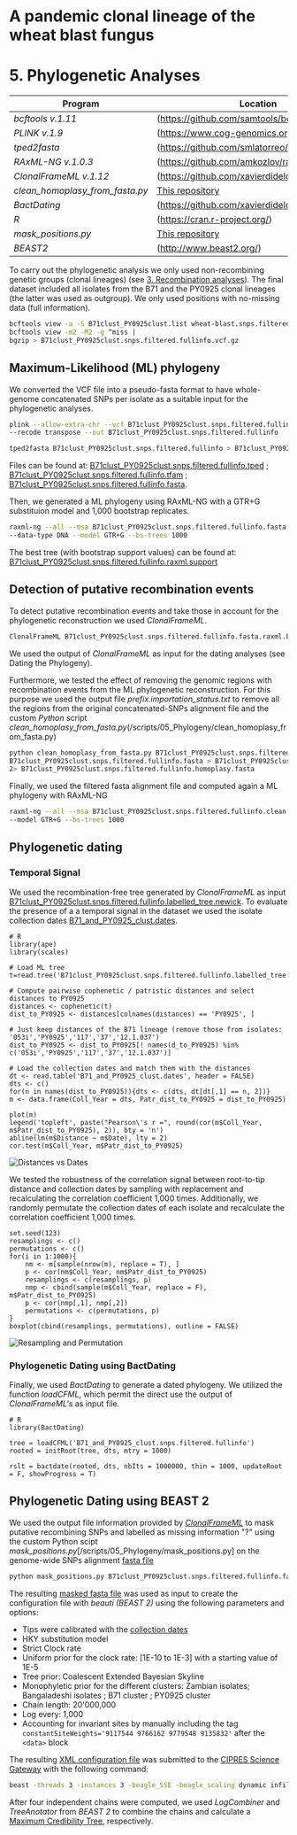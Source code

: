 # A pandemic clonal lineage of the wheat blast fungus
# 5. Phylogenetic Analyses

Program                         | Location
------------------------------- | --------------------------------------
*bcftools v.1.11*               | (https://github.com/samtools/bcftools)
*PLINK v.1.9*                   | (https://www.cog-genomics.org/plink)
*tped2fasta*                    | (https://github.com/smlatorreo/misc_tools)
*RAxML-NG v.1.0.3*              | (https://github.com/amkozlov/raxml-ng)
*ClonalFrameML v.1.12*          | (https://github.com/xavierdidelot/clonalframeml)
*clean_homoplasy_from_fasta.py* | [This repository](/scripts/05_Phylogeny/clean_homoplasy_from_fasta.py)
*BactDating*                    | (https://github.com/xavierdidelot/BactDating)
*R*                             | (https://cran.r-project.org/)
*mask_positions.py*             | [This repository](/scripts/05_Phylogeny/mask_positions.py)
*BEAST2*                        | (http://www.beast2.org/)

To carry out the phylogenetic analysis we only used non-recombining genetic groups (clonal lineages) (see [3. Recombination analyses](/04_Recombination_Analyses.md)). The final dataset included all isolates from the B71 and the PY0925 clonal lineages (the latter was used as outgroup). We only used positions with no-missing data (full information).

```bash
bcftools view -a -S B71clust_PY0925clust.list wheat-blast.snps.filtered.vcf.gz |
bcftools view -m2 -M2 -g ^miss |
bgzip > B71clust_PY0925clust.snps.filtered.fullinfo.vcf.gz
```

## Maximum-Likelihood (ML) phylogeny
We converted the VCF file into a pseudo-fasta format to have whole-genome concatenated SNPs per isolate as a suitable input for the phylogenetic analyses.

```bash
plink --allow-extra-chr --vcf B71clust_PY0925clust.snps.filtered.fullinfo.vcf.gz \
--recode transpose --out B71clust_PY0925clust.snps.filtered.fullinfo

tped2fasta B71clust_PY0925clust.snps.filtered.fullinfo > B71clust_PY0925clust.snps.filtered.fullinfo.fasta
```

Files can be found at: [B71clust_PY0925clust.snps.filtered.fullinfo.tped](/data/05_Phylogeny/B71clust_PY0925clust.snps.filtered.fullinfo.tped) ; [B71clust_PY0925clust.snps.filtered.fullinfo.tfam](/data/05_Phylogeny/B71clust_PY0925clust.snps.filtered.fullinfo.tfam) ; [B71clust_PY0925clust.snps.filtered.fullinfo.fasta](/data/05_Phylogeny/B71clust_PY0925clust.snps.filtered.fullinfo.fasta).  

Then, we generated a ML phylogeny using RAxML-NG with a GTR+G substituion model and 1,000 bootstrap replicates.
```bash
raxml-ng --all --msa B71clust_PY0925clust.snps.filtered.fullinfo.fasta --msa-format FASTA \
--data-type DNA --model GTR+G --bs-trees 1000
```
The best tree (with bootstrap support values) can be found at: [B71clust_PY0925clust.snps.filtered.fullinfo.raxml.support](/data/05_Phylogeny/B71clust_PY0925clust.snps.filtered.fullinfo.raxml.support)

## Detection of putative recombination events
To detect putative recombination events and take those in account for the phylogenetic reconstruction we used *ClonalFrameML*.

```bash
ClonalFrameML B71clust_PY0925clust.snps.filtered.fullinfo.fasta.raxml.bestTree B71clust_PY0925clust.snps.filtered.fullinfo.fasta
```
We used the output of *ClonalFrameML* as input for the dating analyses (see Dating the Phylogeny).  

Furthermore, we tested the effect of removing the genomic regions with recombination events from the ML phylogenetic reconstruction. For this purpose we used the output file *_prefix_.importation_status.txt* to remove all the regions from the original concatenated-SNPs alignment file and the custom *Python* script *clean_homoplasy_from_fasta.py*(/scripts/05_Phylogeny/clean_homoplasy_from_fasta.py)
```bash
python clean_homoplasy_from_fasta.py B71clust_PY0925clust.snps.filtered.fullinfo.importation_status.txt \
B71clust_PY0925clust.snps.filtered.fullinfo.fasta > B71clust_PY0925clust.snps.filtered.fullinfo.clean.fasta \
2> B71clust_PY0925clust.snps.filtered.fullinfo.homoplasy.fasta
```

Finally, we used the filtered fasta alignment file and computed again a ML phylogeny with RAxML-NG
```bash
raxml-ng --all --msa B71clust_PY0925clust.snps.filtered.fullinfo.clean.fasta --data-type DNA \
--model GTR+G --bs-trees 1000
```

## Phylogenetic dating
### Temporal Signal

We used the recombination-free tree generated by *ClonalFrameML* as input [B71clust_PY0925clust.snps.filtered.fullinfo.labelled_tree.newick](/data/05_Phylogeny/B71_and_PY0925_clust.snps.filtered.fullinfo.labelled_tree.newick). To evaluate the presence of a a temporal signal in the dataset we used the isolate collection dates [B71_and_PY0925_clust.dates](/data/05_Phylogeny/B71_and_PY0925_clust.dates).
```{r}
# R
library(ape)
library(scales)

# Load ML tree
t=read.tree('B71clust_PY0925clust.snps.filtered.fullinfo.labelled_tree.newick)

# Compute pairwise cophenetic / patristic distances and select distances to PY0925
distances <- cophenetic(t)
dist_to_PY0925 <- distances[colnames(distances) == 'PY0925', ]

# Just keep distances of the B71 lineage (remove those from isolates: '053i','PY0925','117','37','12.1.037')
dist_to_PY0925 <- dist_to_PY0925[! names(d_to_PY0925) %in% c('053i','PY0925','117','37','12.1.037')]

# Load the collection dates and match them with the distances
dt <- read.table('B71_and_PY0925_clust.dates', header = FALSE)
dts <- c()
for(n in names(dist_to_PY0925)){dts <- c(dts, dt[dt[,1] == n, 2])}
m <- data.frame(Coll_Year = dts, Patr_dist_to_PY0925 = dist_to_PY0925)

plot(m)
legend('topleft', paste("Pearson\'s r =", round(cor(m$Coll_Year, m$Patr_dist_to_PY0925), 2)), bty = 'n')
abline(lm(m$Distance ~ m$Date), lty = 2)
cor.test(m$Coll_Year, m$Patr_dist_to_PY0925)
```
![Distances vs Dates](/data/05_Phylogeny/Dist_vs_Dates.png)

We tested the robustness of the correlation signal between root-to-tip distance and collection dates by sampling with replacement and recalculating the correlation coefficient 1,000 times. Additionally, we randomly permutate the collection dates of each isolate and recalculate the correlation coefficient 1,000 times. 
```{r}
set.seed(123)
resamplings <- c()
permutations <- c()
for(i in 1:1000){
	nm <- m[sample(nrow(m), replace = T), ]
	p <- cor(nm$Coll_Year, nm$Patr_dist_to_PY0925)
	resamplings <- c(resamplings, p)
	nmp <- cbind(sample(m$Coll_Year, replace = F), m$Patr_dist_to_PY0925)
	p <- cor(nmp[,1], nmp[,2])
	permutations <- c(permutations, p)
}
boxplot(cbind(resamplings, permutations), outline = FALSE)
```
![Resampling and Permutation](/data/05_Phylogeny/Resampling_Permutation.png)

### Phylogenetic Dating using BactDating
Finally, we used *BactDating* to generate a dated phylogeny. We utilized the function *loadCFML*, which permit the direct use the output of *ClonalFrameML's* as input file.
```{r}
# R
library(BactDating)

tree = loadCFML('B71_and_PY0925_clust.snps.filtered.fullinfo')
rooted = initRoot(tree, dts, mtry = 1000)

rslt = bactdate(rooted, dts, nbIts = 1000000, thin = 1000, updateRoot = F, showProgress = T)

```

## Phylogenetic Dating using BEAST 2
We used the output file information provided by [*ClonalFrameML*](/data/05_Phylogeny/B71clust_PY0925clust.snps.filtered.fullinfo.importation_status_NODEs_removed.txt) to mask putative recombining SNPs and labelled as missing information "?" using the custom Python scipt *mask_positions.py*[/scripts/05_Phylogeny/mask_positions.py] on the genome-wide SNPs alignment [fasta file](/data/05_Phylogeny/B71clust_PY0925clust.snps.filtered.fullinfo.fasta)

```bash
python mask_positions.py B71clust_PY0925clust.snps.filtered.fullinfo.fasta B71clust_PY0925clust.snps.filtered.fullinfo.importation_status_NODEs_removed.txt > B71_and_PY0925_clust.snps.filtered.fullinfo.recomb_masked.fasta
```

The resulting [masked fasta file](/data/05_Phylogeny/B71_and_PY0925_clust.snps.filtered.fullinfo.recomb_masked.fasta) was used as input to create the configuration file with *beauti (BEAST 2)* using the following parameters and options:

- Tips were calibrated with the [collection dates](/data/05_Phylogeny/B71_and_PY0925_clust.dates)
- HKY substitution model
- Strict Clock rate
- Uniform prior for the clock rate: [1E-10 to 1E-3] with a starting value of 1E-5
- Tree prior: Coalescent Extended Bayesian Skyline
- Monophyletic prior for the different clusters: Zambian isolates; Bangaladeshi isolates ; B71 cluster ; PY0925 cluster
- Chain length: 20'000,000
- Log every: 1,000
- Accounting for invariant sites by manually including the tag `constantSiteWeights='9117544 9766162 9779548 9135832'` after the `<data>` block

The resulting [XML configuration file](/data/05_Phylogeny/B71_and_PY0925_clust.recomb_masked.BEAST2.xml) was submitted to the [CIPRES Science Gateway](https://www.phylo.org/) with the following command:
```bash
beast -threads 3 -instances 3 -beagle_SSE -beagle_scaling dynamic infile.xml
```

After four independent chains were computed, we used *LogCombiner* and *TreeAnotator* from *BEAST 2* to combine the chains and calculate a [Maximum Credibility Tree](/data/05_Phylogeny/B71_and_PY0925_clust.recomb_masked.COMBINED.MC.tree), respectively.
